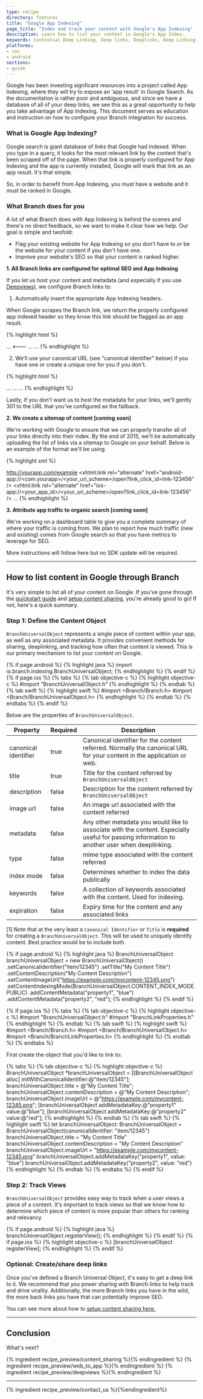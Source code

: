 ```yaml
---
type: recipe
directory: features
title: "Google App Indexing"
page_title: "Index and track your content with Google's App Indexing"
description: Learn how to list your content in Google's App Index.
keywords: Contextual Deep Linking, Deep links, Deeplinks, Deep Linking, Deeplinking, Deferred Deep Linking, Deferred Deeplinking, iOS9, iOS 9, Apple Spotlight Search
platforms:
- ios
- android
sections:
- guide
---
```


Google has been investing signficant resources into a project called App Indexing, where they will try to expose an 'app result' in Google Search. As the documentation is rather poor and ambiguous, and since we have a database of all of your deep links, we see this as a great opportunity to help you take advantage of App Indexing. This document serves as education and instruction on how to configure your Branch integration for success.

### What is Google App Indexing?

Google search is giant database of links that Google had indexed. When you type in a query, it looks for the most relevant link by the content that's been scraped off of the page. When that link is properly configured for App Indexing and the app is currently installed, Google will mark that link as an app result. It's that simple.

So, in order to benefit from App Indexing, you must have a website and it must be ranked in Google.

### What Branch does for you

A lot of what Branch does with App Indexing is behind the scenes and there's no direct feedback, so we want to make it clear how we help. Our goal is simple and twofold:

- Flag your existing website for App Indexing so you don't have to *or* be the website for your content if you don't have one.
- Improve your website's SEO so that your content is ranked higher.

**1. All Branch links are configured for optimal SEO and App Indexing**

If you let us host your content and metadata (and especially if you use [Deepviews](https://dev.branch.io/recipes/deepviews/)), we configure Branch links to:

1) Automatically insert the appropriate App Indexing headers.

When Google scrapes the Branch link, we return the properly configured app indexed header so they know this link should be flagged as an app result.

{% highlight html %}
<html>
<head>
  ...
  <---
  <link rel="alternate" href="android-app://<com.yourapp>/<your_uri_scheme>/open?link_click_id=link-123456" />
  <link rel="alternate" href="ios-app://<your_app_id>/<your_uri_scheme>/open?link_click_id=link-123456" />
  ...
</head>
<body> … </body>
{% endhighlight %}

2) We'll use your canonical URL (see "canonical identifier" below) if you have one or create a unique one for you if you don't.

{% highlight html %}
<html>
<head>
  ...
  <link rel="canonical" href="http://yourapp.com/article/feburary/2014/123512" />
  ...
</head>
<body> … </body>
{% endhighlight %}

Lastly, if you don't want us to host the metadata for your links, we'll gently 301 to the URL that you've configured as the fallback.

**2. We create a sitemap of content [coming soon]**

We're working with Google to ensure that we can properly transfer all of your links directly into their index. By the end of 2015, we'll be automatically uploading the list of links via a sitemap to Google on your behalf. Below is an example of the format we'll be using.

{% highlight xml %}
<?xml version="1.0" encoding="UTF-8" ?>
<urlset xmlns="http://www.sitemaps.org/schemas/sitemap/0.9"
 xmlns:xhtml="http://www.w3.org/1999/xhtml">
<url>
  <loc>http://yourapp.com/example</loc>
  <xhtml:link rel="alternate" href="android-app://<com.yourapp>/<your_uri_scheme>/open?link_click_id=link-123456" />
  <xhtml:link rel="alternate" href="ios-app://<your_app_id>/<your_uri_scheme>/open?link_click_id=link-123456" />
...
</urlset>
{% endhighlight %}

**3. Attribute app traffic to organic search [coming soon]**

We're working on a dashboard table to give you a complete summary of where your traffic is coming from. We plan to report how much traffic (new and existing) comes from Google search so that you have metrics to leverage for SEO.

More instructions will follow here but no SDK update will be required.

-----

## How to list content in Google through Branch

It's very simple to list all of your content on Google. If you've gone through the [quickstart guide](https://dev.branch.io/recipes/quickstart_guide/) and [setup content sharing](https://dev.branch.io/recipes/content_sharing/), you're already good to go! If not, here's a quick summary.

### Step 1: Define the Content Object

`BranchUniversalObject` represents a single piece of content within your app, as well as any associated metadata. It provides convenient methods for sharing, deeplinking, and tracking how often that content is viewed. This is our primary mechanism to list your content on Google.

{% if page.android %}
{% highlight java %}
import io.branch.indexing.BranchUniversalObject;
{% endhighlight %}
{% endif %}
{% if page.ios %}
{% tabs %}
{% tab objective-c %}
{% highlight objective-c %}
#import "BranchUniversalObject.h"
{% endhighlight %}
{% endtab %}
{% tab swift %}
{% highlight swift %}
#import <Branch/Branch.h>
#import <Branch/BranchUniversalObject.h>
{% endhighlight %}
{% endtab %}
{% endtabs %}
{% endif %}

Below are the properties of `BranchUniversalObject`.

| Property | Required | Description
| --- | --- | ---
| canonical identifier | true | Canonical identifier for the content referred. Normally the canonical URL for your content in the application or web.
| title | true | Title for the content referred by `BranchUniversalObject`
| description | false | Description for the content referred by `BranchUniversalObject`
| image url | false | An image url associated with the content referred
| metadata | false | Any other metadata you would like to associate with the content. Especially useful for passing information to another user when deeplinking.
| type | false | mime type associated with the content referred
| index mode | false | Determines whether to index the data publically
| keywords | false | A collection of keywords associated with the content. Used for indexing.
| expiration | false | Expiry time for the content and any associated links

[1] Note that at the very least a `Canonical Identifier` or `Title` is **required** for creating a `BranchUniversalObject`. This will be used to uniquely identify content. Best practice would be to include both.

{% if page.android %}
{% highlight java %}
 BranchUniversalObject branchUniversalObject = new BranchUniversalObject()
                .setCanonicalIdentifier("item/12345")
                .setTitle("My Content Title")
                .setContentDescription("My Content Description")
                .setContentImageUrl("https://example.com/mycontent-12345.png")
                .setContentIndexingMode(BranchUniversalObject.CONTENT_INDEX_MODE.PUBLIC)
                .addContentMetadata("property1", "blue")
                .addContentMetadata("property2", "red");
{% endhighlight %}
{% endif %}

{% if page.ios %}
{% tabs %}
{% tab objective-c %}
{% highlight objective-c %}
#import "BranchUniversalObject.h"
#import "BranchLinkProperties.h"
{% endhighlight %}
{% endtab %}
{% tab swift %}
{% highlight swift %}
#import <Branch/Branch.h>
#import <Branch/BranchUniversalObject.h>
#import <Branch/BranchLinkProperties.h>
{% endhighlight %}
{% endtab %}
{% endtabs %}

First create the object that you'd like to link to:

{% tabs %}
{% tab objective-c %}
{% highlight objective-c %}
BranchUniversalObject *branchUniversalObject = [[BranchUniversalObject alloc] initWithCanonicalIdentifier:@"item/12345"];
branchUniversalObject.title = @"My Content Title";
branchUniversalObject.contentDescription = @"My Content Description";
branchUniversalObject.imageUrl = @"https://example.com/mycontent-12345.png";
[branchUniversalObject addMetadataKey:@"property1" value:@"blue"];
[branchUniversalObject addMetadataKey:@"property2" value:@"red"];
{% endhighlight %}
{% endtab %}
{% tab swift %}
{% highlight swift %}
let branchUniversalObject: BranchUniversalObject = BranchUniversalObject(canonicalIdentifier: "item/12345")
branchUniversalObject.title = "My Content Title"
branchUniversalObject.contentDescription = "My Content Description"
branchUniversalObject.imageUrl = "https://example.com/mycontent-12345.png"
branchUniversalObject.addMetadataKey("property1", value: "blue")
branchUniversalObject.addMetadataKey("property2", value: "red")
{% endhighlight %}
{% endtab %}
{% endtabs %}
{% endif %}

### Step 2: Track Views

`BranchUniversalObject` provides easy way to track when a user views a piece of a content. It's important to track views so that we know how to determine which piece of content is more popular than others for ranking and relevancy.

{% if page.android %}
{% highlight java %}
branchUniversalObject.registerView();
{% endhighlight %}
{% endif %}
{% if page.ios %}
{% highlight objective-c %}
[branchUniversalObject registerView];
{% endhighlight %}
{% endif %}

### Optional: Create/share deep links

Once you've defined a Branch Universal Object, it's easy to get a deep link to it. We recommend that you power sharing with Branch links to help track and drive virality. Additionally, the more Branch links you have in the wild, the more back links you have that can potentially improve SEO.

You can see more about how to [setup content sharing here.](https://dev.branch.io/recipes/content_sharing/)

-----

## Conclusion

What's next?

{% ingredient recipe_preview/content_sharing %}{% endingredient %}
{% ingredient recipe_preview/web_to_app %}{% endingredient %}
{% ingredient recipe_preview/deepviews %}{% endingredient %}

-----

{% ingredient recipe_preview/contact_us %}{%endingredient%}